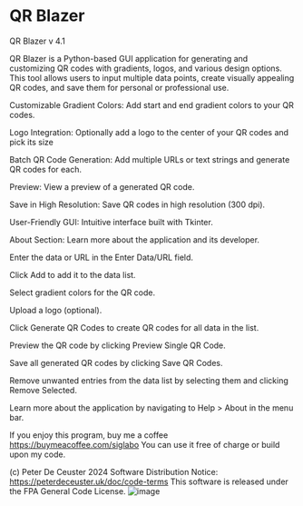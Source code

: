 # QR Blazer
QR Blazer v 4.1

 

QR Blazer is a Python-based GUI application for generating and customizing QR codes with gradients, logos, and various design options. This tool allows users to input multiple data points, create visually appealing QR codes, and save them for personal or professional use.




Customizable Gradient Colors: Add start and end gradient colors to your QR codes.


Logo Integration: Optionally add a logo to the center of your QR codes and pick its size

Batch QR Code Generation: Add multiple URLs or text strings and generate QR codes for each.

Preview: View a preview of a generated QR code.

Save in High Resolution: Save QR codes in high resolution (300 dpi).

User-Friendly GUI: Intuitive interface built with Tkinter.

About Section: Learn more about the application and its developer.

 
 
 

Enter the data or URL in the Enter Data/URL field.

Click Add to add it to the data list.

 
 

Select gradient colors for the QR code.


Upload a logo (optional).

Click Generate QR Codes to create QR codes for all data in the list.

Preview the QR code by clicking Preview Single QR Code.

Save all generated QR codes by clicking Save QR Codes.

 

Remove unwanted entries from the data list by selecting them and clicking Remove Selected.

Learn more about the application by navigating to Help > About in the menu bar.

 

If you enjoy this program, buy me a coffee https://buymeacoffee.com/siglabo
You can use it free of charge or build upon my code. 
 
(c) Peter De Ceuster 2024
Software Distribution Notice: https://peterdeceuster.uk/doc/code-terms 
This software is released under the FPA General Code License.
 ![image](https://github.com/user-attachments/assets/c94d1139-a4bf-43ee-abc3-62612e37c67a)


 
